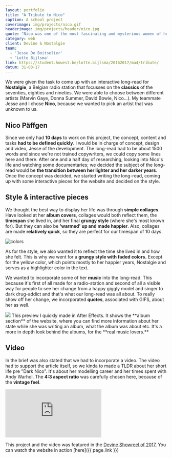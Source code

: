 ```yaml
---
layout: portfolio
title: "A Tribute to Nico"
caption: A school project
coverimage: img/projects/nico.gif
headerimage: img/projects/header/nico.jpg
quote: "Nico was one of the most fascinating and mysterious women of her time."
category: web
client: Devine & Nostalgie
team:
  - 'Jesse De Boitselier'
  - 'Lotte Bijlsma'
link: https://student.howest.be/lotte.bijlsma/20162017/ma4/tribute/
datum: 31-03-17
---
```


We were given the task to come up with an interactive long-read for **Nostalgie**, a Belgian radio station that focusses on the **classics** of the seventies, eighties and nineties. We were able to choose between different artists (Marvin Gaye, Donna Summer, David Bowie, Nico...). My teammate Jesse and I chose **Nico**, because we wanted to pick an artist that was unknown to us.


## Nico Päffgen

Since we only had **10 days** to work on this project, the concept, content and tasks **had to be defined quickly**. I would be in charge of concept, design and video, Jesse of the development. The long-read had to be about 1500 words and since we're not trained copywriters, we could copy some lines here and there. After one and a half day of researching, looking into Nico's life and watching some documentaries; we decided the subject of the long-read would be **the transition between her lighter and her darker years**. Once the concept was decided, we started writing the long-read, coming up with some interactive pieces for the website and decided on the style.


## Style & interactive pieces

We thought the best way to display her life was through **simple collages**. Have looked at her **album covers**, collages would both reflect them, the **timespan** she lived in, and her final **grungy style** (where she's most known for). But they can also be **'warmed' up and made happier**. Also, collages are made **relatively quick**, so they are perfect for our timespan of 10 days.

![colors](http://res.cloudinary.com/lottebijlsma/image/upload/v1504602282/Portfolio/Nico%20Paffgen/colors.png)


As for the style, we also wanted it to reflect the time she lived in and how she felt. This is why we went for a **grungy style with faded colors.** Except for the yellow color, which points mostly to her happier years, Nostalgie and serves as a highlighter color in the text.

We wanted to incorporate some of her **music** into the long-read. This because it's first of all made for a radio-station and second of all a visible way for people to see her change from a happy giggly model and singer to dark drug-addict and that's what our long-read was all about. To really show off her change, we incorporated **quotes**, associated with GIFS, about her as well.

<img src='../../../../../../../img/projects/gif/nico.gif' />
This preview I quickly made in After Effects. It shows the **album section** of the website, where you can find more information about her state while she was writing an album, what the album was about etc. It's a more in depth look behind the albums, for the **real music lovers.**


## Video
In the brief was also stated that we had to incorporate a video. The video had to support the article itself, so we kinda to made a TLDR about her short life pre "Dark Nico". It's about her modelling career and her times spent with Andy Warhol. The **4:3 aspect ratio** was carefully chosen here, because of the **vintage feel**.

<iframe class="vimeo" src="https://player.vimeo.com/video/210906100" frameborder="0" webkitallowfullscreen mozallowfullscreen allowfullscreen></iframe>




This project and the video was featured in the [Devine Showreel of 2017](https://vimeo.com/231826598),
You can watch the website in action [here]({{ page.link }})
